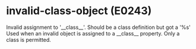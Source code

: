 # invalid-class-object (E0243)

Invalid assignment to '\_\_class\_\_'. Should be a class definition but
got a '%s' Used when an invalid object is assigned to a \_\_class\_\_
property. Only a class is permitted.
